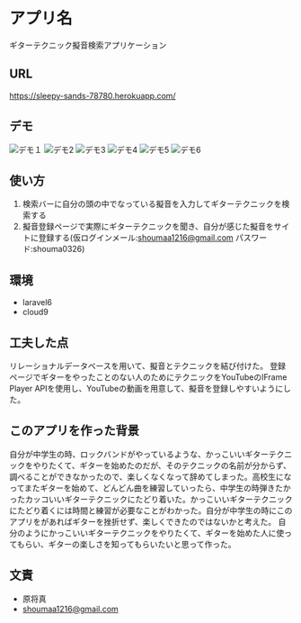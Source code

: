 # アプリ名

ギターテクニック擬音検索アプリケーション

## URL

https://sleepy-sands-78780.herokuapp.com/

## デモ

![デモ１](https://user-images.githubusercontent.com/83636953/140125267-8289a5c1-148f-4151-a0ac-cfa15491655c.png)
![デモ2](https://user-images.githubusercontent.com/83636953/140125311-1485ccf4-60db-4406-8abd-bc7632f855ed.png)
![デモ3](https://user-images.githubusercontent.com/83636953/140125381-d4434af1-24d8-44be-a71c-3fb2568bb453.png)
![デモ4](https://user-images.githubusercontent.com/83636953/140125401-d0958c9f-de02-44d0-abfa-8e995fa86df7.png)
![デモ5](https://user-images.githubusercontent.com/83636953/140125437-50eebaad-bff3-460e-b134-9c5edfec779c.png)
![デモ6](https://user-images.githubusercontent.com/83636953/140125469-3e1a1838-548a-4dc9-8642-ef7a7f0b46e3.png)



## 使い方



1. 検索バーに自分の頭の中でなっている擬音を入力してギターテクニックを検索する
2. 擬音登録ページで実際にギターテクニックを聞き、自分が感じた擬音をサイトに登録する(仮ログインメール:shoumaa1216@gmail.com パスワード:shouma0326)


## 環境

* laravel6
* cloud9


## 工夫した点
リレーショナルデータベースを用いて、擬音とテクニックを結び付けた。
登録ページでギターをやったことのない人のためにテクニックをYouTubeのIFrame Player APIを使用し、YouTubeの動画を用意して、擬音を登録しやすいようにした。


## このアプリを作った背景
自分が中学生の時、ロックバンドがやっているような、かっこいいギターテクニックをやりたくて、ギターを始めたのだが、そのテクニックの名前が分からず、調べることができなかったので、楽しくなくなって辞めてしまった。高校生になってまたギターを始めて、どんどん曲を練習していったら、中学生の時弾きたかったカッコいいギターテクニックにたどり着いた。かっこいいギターテクニックにたどり着くには時間と練習が必要なことがわかった。自分が中学生の時にこのアプリをがあればギターを挫折せず、楽しくできたのではないかと考えた。
自分のようにかっこいいギターテクニックをやりたくて、ギターを始めた人に使ってもらい、ギターの楽しさを知ってもらいたいと思って作った。

## 文責



* 原将真
* shoumaa1216@gmail.com








